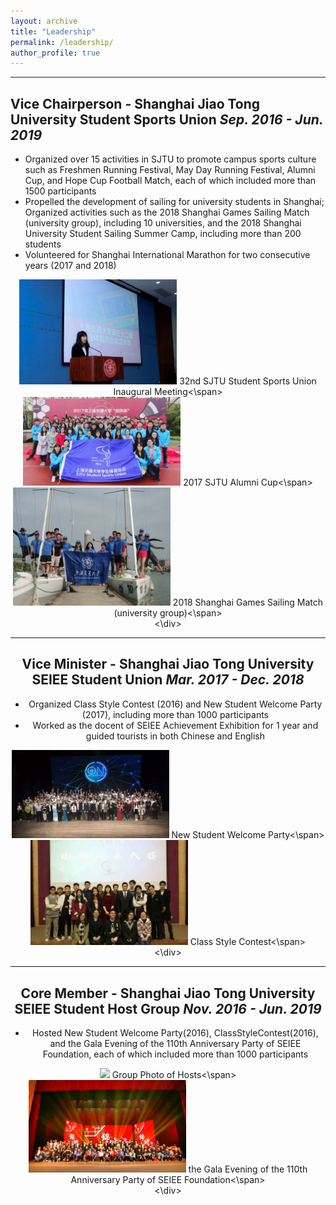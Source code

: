 ```yaml
---
layout: archive
title: "Leadership"
permalink: /leadership/
author_profile: true
---
```

------

## Vice Chairperson - Shanghai Jiao Tong University Student Sports Union *Sep. 2016 - Jun. 2019*
- Organized over 15 activities in SJTU to promote campus sports culture such as Freshmen Running Festival, May Day Running Festival, Alumni Cup, and Hope Cup Football Match, each of which included more than 1500 participants
- Propelled the development of sailing for university students in Shanghai; Organized activities such as the 2018 Shanghai Games Sailing Match (university group), including 10 universities, and the 2018 Shanghai University Student
Sailing Summer Camp, including more than 200 students
- Volunteered for Shanghai International Marathon for two consecutive years (2017 and 2018)
<div align=center>
<center>
<img src="https://raw.githubusercontent.com/Julia0524/Julia0524.github.io/master/images/sports8.jpg" width = "50%"/>
<span>32nd SJTU Student Sports Union Inaugural Meeting<\span>
<br/>
<img src="https://raw.githubusercontent.com/Julia0524/Julia0524.github.io/master/images/sports4.jpg" width = "50%"/>
<span>2017 SJTU Alumni Cup<\span>
<br/>
<img src="https://raw.githubusercontent.com/Julia0524/Julia0524.github.io/master/images/sports2.jpg" width = "50%"/>
<span>2018 Shanghai Games Sailing Match (university group)<\span>
</center>
  <\div>

------

## Vice Minister - Shanghai Jiao Tong University SEIEE Student Union *Mar. 2017 - Dec. 2018*
- Organized Class Style Contest (2016) and New Student Welcome Party (2017), including more than 1000 participants
- Worked as the docent of SEIEE Achievement Exhibition for 1 year and guided tourists in both Chinese and English
<div align=center>
<center>
<img src="https://raw.githubusercontent.com/Julia0524/Julia0524.github.io/master/images/host7.jpg" width = "50%"/>
<span>New Student Welcome Party<\span>
<br/>
<img src="https://raw.githubusercontent.com/Julia0524/Julia0524.github.io/master/images/host8.jpg" width = "50%"/>
<span>Class Style Contest<\span>
</center>
  <\div>

------

## Core Member - Shanghai Jiao Tong University SEIEE Student Host Group *Nov. 2016 - Jun. 2019*
- Hosted New Student Welcome Party(2016), ClassStyleContest(2016), and the Gala Evening of the 110th Anniversary Party of SEIEE Foundation, each of which included more than 1000 participants
<div align=center>
<center>
<img src="https://raw.githubusercontent.com/Julia0524/Julia0524.github.io/master/images/host2.jpg" width = "50%"/>
<span>Group Photo of Hosts<\span>
<br/>
<img src="https://raw.githubusercontent.com/Julia0524/Julia0524.github.io/master/images/host1.jpg" width = "50%"/>
<span>the Gala Evening of the 110th Anniversary Party of SEIEE Foundation<\span>
</center>
  <\div>
